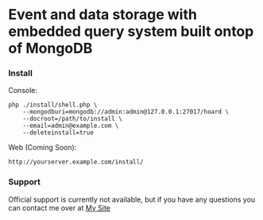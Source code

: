 Event and data storage with embedded query system built ontop of MongoDB
===

### Install

Console:

	php ./install/shell.php \
		--mongodburi=mongodb://admin:admin@127.0.0.1:27017/hoard \
		--docroot=/path/to/install \
		--email=admin@example.com \
		--deleteinstall=true
	
Web (Coming Soon):
	
	http://yourserver.example.com/install/
	
### Support

Official support is currently not available, but if you have any questions you can contact me over at [My Site](http://www.marcqualie.com/contact/)